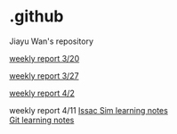 # .github
Jiayu Wan's repository

[weekly report 3/20](learning_notes/3_20/KF.pdf)

[weekly report 3/27](learning_notes/3_27/Issac_sim.markdown)

[weekly report 4/2](learning_notes/3_27_4_3/Issac_sim.markdown)


weekly report 4/11
    [Issac Sim learning notes](learning_notes/4_11/Issac_sim.markdown)  
    [Git learning notes](learning_notes/4_11/GitLearn.markdown)